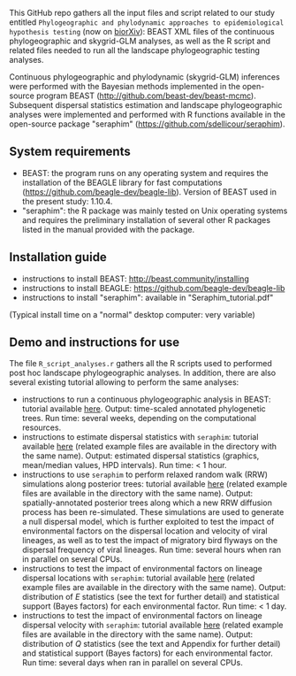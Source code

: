 This GitHub repo gathers all the input files and script related to our study entitled `Phylogeographic and phylodynamic approaches to epidemiological hypothesis testing` (now on [biorXiv](https://www.biorxiv.org/content/10.1101/788059v1)): BEAST XML files of the continuous phylogeographic and skygrid-GLM analyses, as well as the R script and related files needed to run all the landscape phylogeographic testing analyses.

Continuous phylogeographic and phylodynamic (skygrid-GLM) inferences were performed with the Bayesian methods implemented in the open-source program BEAST (http://github.com/beast-dev/beast-mcmc). Subsequent dispersal statistics estimation and landscape phylogeographic analyses were implemented and performed with R functions available in the open-source package "seraphim" (https://github.com/sdellicour/seraphim). 

## System requirements

- BEAST: the program runs on any operating system and requires the installation of the BEAGLE library for fast computations (https://github.com/beagle-dev/beagle-lib). Version of BEAST used in the present study: 1.10.4.
- "seraphim": the R package was mainly tested on Unix operating systems and requires the preliminary installation of several other R packages listed in the manual provided with the package.

## Installation guide

- instructions to install BEAST: http://beast.community/installing
- instructions to install BEAGLE: https://github.com/beagle-dev/beagle-lib
- instructions to install "seraphim": available in "Seraphim_tutorial.pdf"

(Typical install time on a "normal" desktop computer: very variable)

## Demo and instructions for use

The file `R_script_analyses.r` gathers all the R scripts used to performed post hoc landscape phylogeographic analyses. In addition, there are also several existing tutorial allowing to perform the same analyses:
- instructions to run a continuous phylogeographic analysis in BEAST: tutorial available [here](https://beast.community/workshop_continuous_diffusion_yfv). Output: time-scaled annotated phylogenetic trees. Run time: several weeks, depending on the computational resources.
- instructions to estimate dispersal statistics with `seraphim`: tutorial available [here](https://github.com/sdellicour/seraphim/blob/master/tutorials/Estimating_dispersal_statistics.pdf) (related example files are available in the directory with the same name). Output: estimated dispersal statistics (graphics, mean/median values, HPD intervals). Run time: < 1 hour.
- instructions to use `seraphim` to perform relaxed random walk (RRW) simulations along posterior trees: tutorial available [here](https://github.com/sdellicour/seraphim/blob/master/tutorials/RRW_simulations_along_trees.pdf) (related example files are available in the directory with the same name). Output: spatially-annotated posterior trees along which a new RRW diffusion process has been re-simulated. These simulations are used to generate a null dispersal model, which is further exploited to test the impact of environmental factors on the dispersal location and velocity of viral lineages, as well as to test the impact of migratory bird flyways on the dispersal frequency of viral lineages. Run time: several hours when ran in parallel on several CPUs.
- instructions to test the impact of environmental factors on lineage dispersal locations with `seraphim`: tutorial available [here](https://github.com/sdellicour/seraphim/blob/master/tutorials/Impact_on_dispersal_direction.pdf) (related example files are available in the directory with the same name). Output: distribution of *E* statistics (see the text for further detail) and statistical support (Bayes factors) for each environmental factor. Run time: < 1 day.
- instructions to test the impact of environmental factors on lineage dispersal velocity with `seraphim`: tutorial available [here](https://github.com/sdellicour/seraphim/blob/master/tutorials/Impact_on_dispersal_velocity.pdf) (related example files are available in the directory with the same name). Output: distribution of *Q* statistics (see the text and Appendix for further detail) and statistical support (Bayes factors) for each environmental factor. Run time: several days when ran in parallel on several CPUs.

